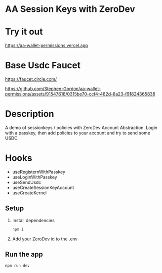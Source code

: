 # AA Session Keys with ZeroDev

# Try it out
https://aa-wallet-permissions.vercel.app

# Base Usdc Faucet
https://faucet.circle.com/

https://github.com/Stephen-Gordon/aa-wallet-permissions/assets/91547618/0315be70-ccf4-482d-8a23-f91824365838


# Description
A demo of sessionkeys / policies with ZeroDev Account Abstraction. Login with a passkey, then add policies to your account and try to send some USDC

# Hooks
- useRegisternWithPasskey
- useLoginWithPasskey
- useSendUsdc
- useCreateSessionKeyAccount
- useCreateKernel

## Setup

1. Install dependencies

   ```sh
   npm i
   ```

2. Add your ZeroDev id to the .env

## Run the app

```sh
npm run dev
```
